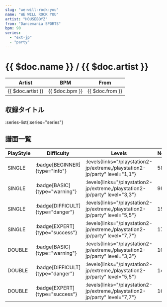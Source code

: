 ```yaml
---
slug: "we-will-rock-you"
name: "WE WILL ROCK YOU"
artist: "HOUSEBOYZ"
from: "Dancemania SPORTS"
bpm: 90
series:
  - "ext-jp"
  - "party"
---
```


# {{ $doc.name }} / {{ $doc.artist }}

|Artist|BPM|From|
|------|---|----|
|{{ $doc.artist }}|{{ $doc.bpm }}|{{ $doc.from }}|

## 収録タイトル

:series-list{:series="series"}

## 譜面一覧

|PlayStyle|Difficulty|Levels|Notes|Movie|
|---------|----------|------|-----|-----|
|SINGLE| :badge[BEGINNER]{type="info"}| :levels{links="/playstation2-jp/extreme,/playstation2-jp/party" level="1,1"}|58/0||
|SINGLE| :badge[BASIC]{type="warning"}| :levels{links="/playstation2-jp/extreme,/playstation2-jp/party" level="3,3"}|98/1||
|SINGLE| :badge[DIFFICULT]{type="danger"}| :levels{links="/playstation2-jp/extreme,/playstation2-jp/party" level="5,5"}|155/8||
|SINGLE| :badge[EXPERT]{type="success"}| :levels{links="/playstation2-jp/extreme,/playstation2-jp/party" level="7,7"}|179/4||
|DOUBLE| :badge[BASIC]{type="warning"}| :levels{links="/playstation2-jp/extreme,/playstation2-jp/party" level="3,3"}|102/1||
|DOUBLE| :badge[DIFFICULT]{type="danger"}| :levels{links="/playstation2-jp/extreme,/playstation2-jp/party" level="5,5"}|149/2||
|DOUBLE| :badge[EXPERT]{type="success"}| :levels{links="/playstation2-jp/extreme,/playstation2-jp/party" level="7,7"}|161/9||
